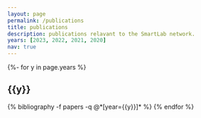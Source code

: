 ```yaml
---
layout: page
permalink: /publications
title: publications
description: publications relavant to the SmartLab network.
years: [2023, 2022, 2021, 2020]
nav: true
---
```

<!-- _pages/publications.md -->
<div class="publications">


{%- for y in page.years %}
  <h2 class="year">{{y}}</h2>
  {% bibliography -f papers -q @*[year={{y}}]* %}
{% endfor %}

</div>
